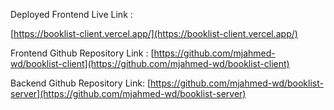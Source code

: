 Deployed Frontend Live Link : 

[https://booklist-client.vercel.app/](https://booklist-client.vercel.app/)


Frontend Github Repository Link : [https://github.com/mjahmed-wd/booklist-client](https://github.com/mjahmed-wd/booklist-client)

Backend Github Repository Link: [https://github.com/mjahmed-wd/booklist-server](https://github.com/mjahmed-wd/booklist-server)